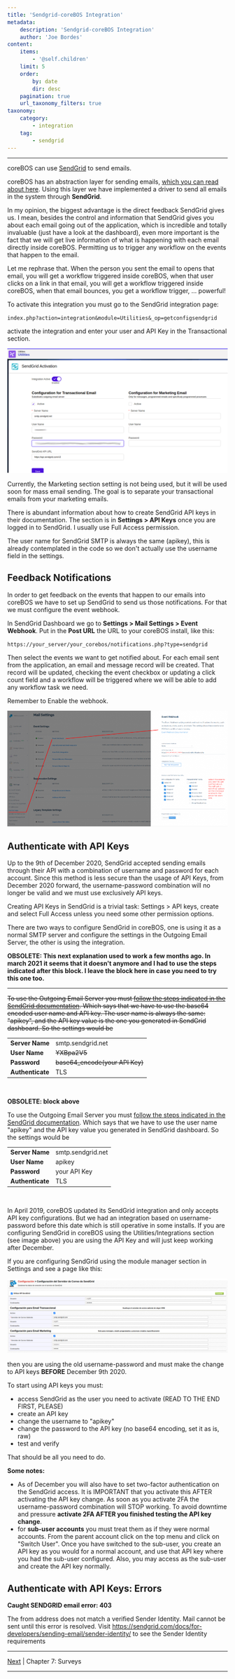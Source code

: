 ```yaml
---
title: 'Sendgrid-coreBOS Integration'
metadata:
    description: 'Sendgrid-coreBOS Integration'
    author: 'Joe Bordes'
content:
    items:
        - '@self.children'
    limit: 5
    order:
        by: date
        dir: desc
    pagination: true
    url_taxonomy_filters: true
taxonomy:
    category:
        - integration
    tag:
        - sendgrid 
---
```

---
coreBOS can use [SendGrid](https://sendgrid.com/) to send emails.

coreBOS has an abstraction layer for sending emails, [which you can read
about here](http://localhost/coreBOSDocumentation/developer-guide/architecture-concepts/sendemailservice). Using this layer we have
implemented a driver to send all emails in the system through **SendGrid**.

In my opinion, the biggest advantage is the direct feedback SendGrid
gives us. I mean, besides the control and information that SendGrid
gives you about each email going out of the application, which is
incredible and totally invaluable (just have a look at the dashboard),
even more important is the fact that we will get live information of
what is happening with each email directly inside coreBOS. Permitting us
to trigger any workflow on the events that happen to the email.

Let me rephrase that. When the person you sent the email to opens that
email, you will get a workflow triggered inside coreBOS, when that user
clicks on a link in that email, you will get a workflow triggered inside
coreBOS, when that email bounces, you get a workflow trigger, ...
powerful!

To activate this integration you must go to the SendGrid integration
page:

    index.php?action=integration&module=Utilities&_op=getconfigsendgrid

activate the integration and enter your user and API Key in the
Transactional section.

![](cbsendgridcurrent.png?width=100%)

<div class="notices blue">
Currently, the Marketing section setting is not being used, but it will be used soon for mass email sending. The goal is to separate your transactional emails from your marketing emails.</div>


There is abundant information about how to create SendGrid API keys in
their documentation. The section is in **Settings &gt; API Keys** once
you are logged in to SendGrid. I usually use Full Access permission.

The user name for SendGrid SMTP is always the same (apikey), this is
already contemplated in the code so we don't actually use the username
field in the settings.

Feedback Notifications
----------------------

In order to get feedback on the events that happen to our emails into
coreBOS we have to set up SendGrid to send us those notifications. For
that we must configure the event webhook.

In SendGrid Dashboard we go to **Settings &gt; Mail Settings &gt; Event
Webhook**. Put in the **Post URL** the URL to your coreBOS install, like
this:

    https://your_server/your_corebos/notifications.php?type=sendgrid

Then select the events we want to get notified about. For each email
sent from the application, an email and message record will be created.
That record will be updated, checking the event checkbox or updating a
click count field and a workflow will be triggered where we will be able
to add any workflow task we need.

Remember to Enable the webhook.

![](cbsendgrideventwebhook.png?width=100%)


Authenticate with API Keys
--------------------------

Up to the 9th of December 2020, SendGrid accepted sending emails through
their API with a combination of username and password for each account.
Since this method is less secure than the usage of API Keys, from
December 2020 forward, the username-password combination will no longer
be valid and we must use exclusively API keys.

Creating API Keys in SendGrid is a trivial task: Settings &gt; API keys,
create and select Full Access unless you need some other permission
options.

There are two ways to configure SendGrid in coreBOS, one is using it as
a normal SMTP server and configure the settings in the Outgoing Email
Server, the other is using the integration.

**OBSOLETE: This next explanation used to work a few months ago. In
march 2021 it seems that it doesn't anymore and I had to use the steps
indicated after this block. I leave the block here in case you need to
try this one too.**

------------------------------------------------------------------------

<s>To use the Outgoing Email Server you must [follow the steps indicated
in the SendGrid
documentation](https://sendgrid.com/docs/for-developers/sending-email/getting-started-smtp/).
Which says that we have to use the base64 encoded user name and API key.
The user name is always the same: "apikey", and the API key value is the
one you generated in SendGrid dashboard. So the settings would be</s>

<table class="table table-striped">
<tbody>
<tr>
<td><strong>Server Name</strong></td>
<td>smtp.sendgrid.net</td>
</tr>
<tr>
<td><strong>User Name</strong></td>
<td><s>YXBpa2V5</s></td>
</tr>
<tr>
<td><strong>Password</strong></td>
<td><s>base64_encode(your API Key)</s></td>
</tr>
<tr>
<td><strong>Authenticate</strong></td>
<td>TLS</td>
</tr>
</tbody>
</table>
<br>

**OBSOLETE: block above**

To use the Outgoing Email Server you must [follow the steps indicated in
the SendGrid
documentation](https://sendgrid.com/docs/for-developers/sending-email/integrating-with-the-smtp-api/).
Which says that we have to use the user name "apikey" and the API key
value you generated in SendGrid dashboard. So the settings would be

<table class="table table-striped">
<tbody>
<tr>
<td><strong>Server Name</strong></td>
<td>smtp.sendgrid.net</td>
</tr>
<tr>
<td><strong>User Name</strong></td>
<td>apikey</td>
</tr>
<tr>
<td><strong>Password</strong></td>
<td>your API Key</td>
</tr>
<tr>
<td><strong>Authenticate</strong></td>
<td>TLS</td>
</tr>
</tbody>
</table>
<br>

In April 2019, coreBOS updated its SendGrid integration and only accepts
API key configurations. But we had an integration based on
username-password before this date which is still operative in some
installs. If you are configuring SendGrid in coreBOS using the
Utilities/Integrations section (see image above) you are using the API
Key and will just keep working after December.

If you are configuring SendGrid using the module manager section in
Settings and see a page like this:

![](cbsendgridprevious.png?width=100%)


then you are using the old username-password and must make the change to
API keys **BEFORE** December 9th 2020.

To start using API keys you must:

-   access SendGrid as the user you need to activate (READ TO THE END
    FIRST, PLEASE)
-   create an API key
-   change the username to "apikey"
-   change the password to the API key (no base64 encoding, set it as
    is, raw)
-   test and verify

That should be all you need to do.

**Some notes:**

-   As of December you will also have to set two-factor authentication
    on the SendGrid access. It is IMPORTANT that you activate this AFTER
    activating the API key change. As soon as you activate 2FA the
    username-password combination will STOP working. To avoid downtime
    and pressure **activate 2FA AFTER you finished testing the API key
    change**.
-   for **sub-user accounts** you must treat them as if they were normal
    accounts. From the parent account click on the top menu and click on
    "Switch User". Once you have switched to the sub-user, you create an
    API key as you would for a normal account, and use that API key
    where you had the sub-user configured. Also, you may access as the
    sub-user and create the API key normally.

Authenticate with API Keys: Errors
----------------------------------

**Caught SENDGRID email error: 403**

The from address does not match a verified Sender Identity. Mail cannot
be sent until this error is resolved. Visit
<https://sendgrid.com/docs/for-developers/sending-email/sender-identity/>
to see the Sender Identity requirements

------------------------------------------------------------------------

[Next](http://localhost/coreBOSDocumentation/extensions-integrations/integration/surveys) | Chapter 7: Surveys

------------------------------------------------------------------------